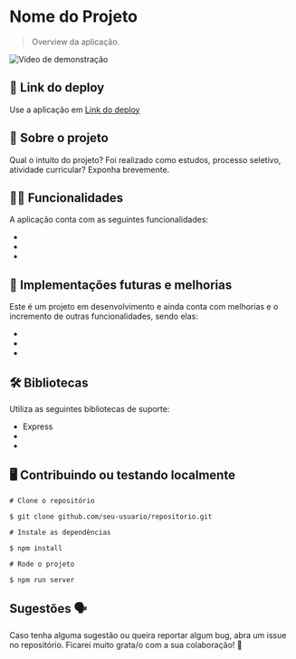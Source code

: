 
# Nome do Projeto

> Overview da aplicação.

![Vídeo de demonstração]()

## 📲 Link do deploy

Use a aplicação em [Link do deploy]() 

## 📑 Sobre o projeto

Qual o intuito do projeto? Foi realizado como estudos, processo seletivo, atividade curricular? Exponha brevemente.

## ✍🏻 Funcionalidades

A aplicação conta com as seguintes funcionalidades:

- 
-
-

## 📆 Implementações futuras e melhorias

Este é um projeto em desenvolvimento e ainda conta com melhorias e o incremento de outras funcionalidades, sendo elas:

-
-
-

## 🛠 Bibliotecas

Utiliza as seguintes bibliotecas de suporte:

- Express
- 
- 

## 🖥 Contribuindo ou testando localmente 

```
# Clone o repositório 

$ git clone github.com/seu-usuario/repositorio.git
```

```
# Instale as dependências 

$ npm install
```

```
# Rode o projeto

$ npm run server
```

## Sugestões 🗣

Caso tenha alguma sugestão ou queira reportar algum bug, abra um issue no repositório. Ficarei muito grata/o com a sua colaboração! 🤝
